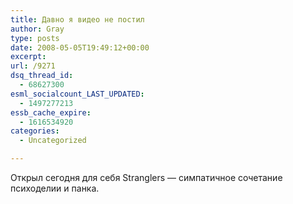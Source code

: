```yaml
---
title: Давно я видео не постил
author: Gray
type: posts
date: 2008-05-05T19:49:12+00:00
excerpt:
url: /9271
dsq_thread_id:
  - 68627300
esml_socialcount_LAST_UPDATED:
  - 1497277213
essb_cache_expire:
  - 1616534920
categories:
  - Uncategorized

---
```








Открыл сегодня для себя Stranglers &#8212; симпатичное сочетание психоделии и панка.